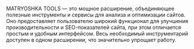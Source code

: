 MATRYOSHKA TOOLS — это мощное расширение, объединяющее полезные инструменты и сервисы для анализа и оптимизации сайтов. Оно предоставляет пользователю широкий функционал для улучшения производительности и SEO-показателей сайта, при этом отличается простым и удобным интерфейсом. Весь необходимый инструментарий доступен в одном расширении, что значительно упрощает работу.